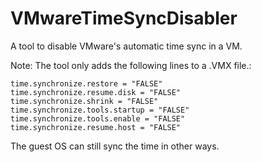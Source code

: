 # VMwareTimeSyncDisabler
A tool to disable VMware's automatic time sync in a VM.

Note: The tool only adds the following lines to a .VMX file.:
```time.synchronize.continue = "FALSE"
time.synchronize.restore = "FALSE"
time.synchronize.resume.disk = "FALSE"
time.synchronize.shrink = "FALSE"
time.synchronize.tools.startup = "FALSE"
time.synchronize.tools.enable = "FALSE"
time.synchronize.resume.host = "FALSE"
```
The guest OS can still sync the time in other ways.
